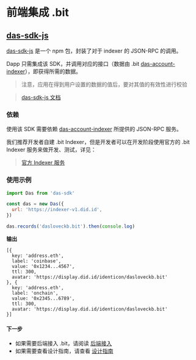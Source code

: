 # 前端集成 .bit

## [das-sdk-js](https://github.com/dotbitHQ/das-sdk-js)
[das-sdk-js](https://github.com/dotbitHQ/das-sdk-js) 是一个 npm 包，封装了对于 indexer 的 JSON-RPC 的调用。

Dapp 只需集成该 SDK，并调用对应的接口（数据由 .bit [das-account-indexer](./integration-backend.md#das-account-indexer)），即获得所需的数据。

> 注意，应用在得到用户设置的数据的值后，要对其值的有效性进行校验

> [das-sdk-js 文档](https://github.com/dotbitHQ/das-sdk-js)

### 依赖
使用该 SDK 需要依赖 [das-account-indexer](./integration-backend.md) 所提供的 JSON-RPC 服务。

我们推荐开发者自建 .bit Indexer，但是开发者可以在开发阶段使用官方的 .bit Indexer 服务来做开发、测试，详见：
> [官方 Indexer 服务](./integration-backend.md#官方-indexer-服务)

### 使用示例

```javascript
import Das from 'das-sdk'

const das = new Das({
  url: 'https://indexer-v1.did.id',
})

das.records('dasloveckb.bit').then(console.log)
```

**输出**
```json5
[{
  key: 'address.eth',
  label: 'coinbase',
  value: '0x1234...4567',
  ttl: 300,
  avatar: 'https://display.did.id/identicon/dasloveckb.bit'
}, {
  key: 'address.eth',
  label: 'onchain',
  value: '0x2345...6789',
  ttl: 300,
  avatar: 'https://display.did.id/identicon/dasloveckb.bit'
}]
```

#### 下一步
- 如果需要后端接入 .bit，请阅读 [后端接入](./integration-backend.md)
- 如果需要查看设计指南，请查看 [设计指南](./design-guide.md)